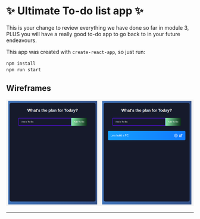 # ✨ Ultimate To-do list app ✨

This is your change to review everything we have done so far in module 3, PLUS you will have a really good to-do app to go back to in your future endeavours. 

This app was created with <code>create-react-app</code>, so just run:

```bash
npm install
npm run start
```

## Wireframes
![](/public/wireframe.png)

---